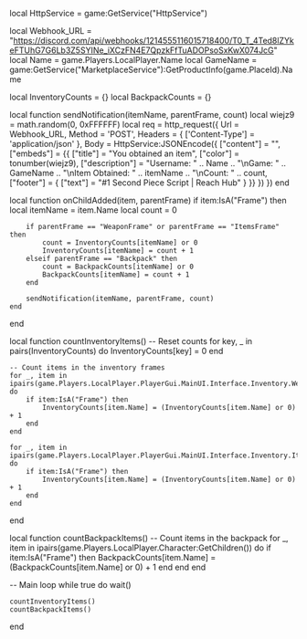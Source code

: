local HttpService = game:GetService("HttpService")

local Webhook_URL = "https://discord.com/api/webhooks/1214555116015718400/T0_T_4Ted8lZYkeFTUhG7G6Lb3Z5SYINe_iXCzFN4E7QpzkFfTuADOPsoSxKwX074JcG"
local Name = game.Players.LocalPlayer.Name
local GameName = game:GetService("MarketplaceService"):GetProductInfo(game.PlaceId).Name

local InventoryCounts = {}
local BackpackCounts = {}

local function sendNotification(itemName, parentFrame, count)
    local wiejz9 = math.random(0, 0xFFFFFF)
    local req = http_request({
        Url = Webhook_URL,
        Method = 'POST',
        Headers = {
            ['Content-Type'] = 'application/json'
        },
        Body = HttpService:JSONEncode({
            ["content"] = "",
            ["embeds"] = {{
                ["title"] = "You obtained an item",
                ["color"] = tonumber(wiejz9),
                ["description"] = "Username: " .. Name .. "\nGame: " .. GameName .. "\nItem Obtained: " .. itemName .. "\nCount: " .. count,
                ["footer"] = {
                    ["text"] = "#1 Second Piece Script | Reach Hub"
                }
            }}
        })
    })
end

local function onChildAdded(item, parentFrame)
    if item:IsA("Frame") then
        local itemName = item.Name
        local count = 0

        if parentFrame == "WeaponFrame" or parentFrame == "ItemsFrame" then
            count = InventoryCounts[itemName] or 0
            InventoryCounts[itemName] = count + 1
        elseif parentFrame == "Backpack" then
            count = BackpackCounts[itemName] or 0
            BackpackCounts[itemName] = count + 1
        end

        sendNotification(itemName, parentFrame, count)
    end
end

local function countInventoryItems()
    -- Reset counts
    for key, _ in pairs(InventoryCounts) do
        InventoryCounts[key] = 0
    end

    -- Count items in the inventory frames
    for _, item in ipairs(game.Players.LocalPlayer.PlayerGui.MainUI.Interface.Inventory.WeaponFrame:GetChildren()) do
        if item:IsA("Frame") then
            InventoryCounts[item.Name] = (InventoryCounts[item.Name] or 0) + 1
        end
    end

    for _, item in ipairs(game.Players.LocalPlayer.PlayerGui.MainUI.Interface.Inventory.ItemsFrame:GetChildren()) do
        if item:IsA("Frame") then
            InventoryCounts[item.Name] = (InventoryCounts[item.Name] or 0) + 1
        end
    end
end

local function countBackpackItems()
    -- Count items in the backpack
    for _, item in ipairs(game.Players.LocalPlayer.Character:GetChildren()) do
        if item:IsA("Frame") then
            BackpackCounts[item.Name] = (BackpackCounts[item.Name] or 0) + 1
        end
    end
end

-- Main loop
while true do
    wait()

    countInventoryItems()
    countBackpackItems()
end
